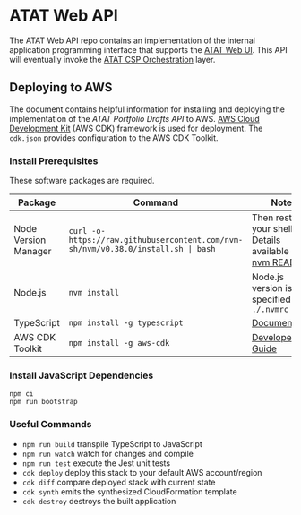 # ATAT Web API
The ATAT Web API repo contains an implementation of the internal application programming interface that supports the [ATAT Web UI](https://github.com/dod-ccpo/atat-web-ui). This API will eventually invoke the [ATAT CSP Orchestration](https://github.com/dod-ccpo/atat-csp-orchestration) layer.

## Deploying to AWS
The document contains helpful information for installing and deploying the implementation of the _ATAT Portfolio Drafts API_ to AWS. [AWS Cloud Development Kit](https://aws.amazon.com/cdk/) (AWS CDK) framework is used for deployment. The `cdk.json` provides configuration to the AWS CDK Toolkit.

### Install Prerequisites
These software packages are required.

| Package | Command | Notes |
| ----------- | ----------- |----------- |
| Node Version Manager | `curl -o- https://raw.githubusercontent.com/nvm-sh/nvm/v0.38.0/install.sh \| bash` | Then restart your shell. Details available in the [nvm README](https://github.com/nvm-sh/nvm#installing-and-updating). |
| Node.js | `nvm install` | Node.js version is specified in file `./.nvmrc` |
| TypeScript | `npm install -g typescript` | [Documentation](https://www.typescriptlang.org/docs/) |
| AWS CDK Toolkit | `npm install -g aws-cdk` | [Developer Guide](https://docs.aws.amazon.com/cdk/latest/guide/cli.html) |

### Install JavaScript Dependencies 
```
npm ci
npm run bootstrap
```

### Useful Commands

 * `npm run build`   transpile TypeScript to JavaScript
 * `npm run watch`   watch for changes and compile
 * `npm run test`    execute the Jest unit tests
 * `cdk deploy`      deploy this stack to your default AWS account/region
 * `cdk diff`        compare deployed stack with current state
 * `cdk synth`       emits the synthesized CloudFormation template
 * `cdk destroy`     destroys the built application
